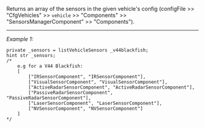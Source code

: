 Returns an array of the sensors in the given vehicle's config (configFile >> "CfgVehicles" >> `vehicle` >> "Components" >> "SensorsManagerComponent" >> "Components").


---
*Example 1:*
```sqf
private _sensors = listVehicleSensors _v44blackfish;
hint str _sensors;
/*
	e.g for a V44 Blackfish:
	[
		["IRSensorComponent", "IRSensorComponent"],
		["VisualSensorComponent", "VisualSensorComponent"],
		["ActiveRadarSensorComponent", "ActiveRadarSensorComponent"],
		["PassiveRadarSensorComponent", "PassiveRadarSensorComponent"],
		["LaserSensorComponent", "LaserSensorComponent"],
		["NVSensorComponent", "NVSensorComponent"]
	]
*/
```